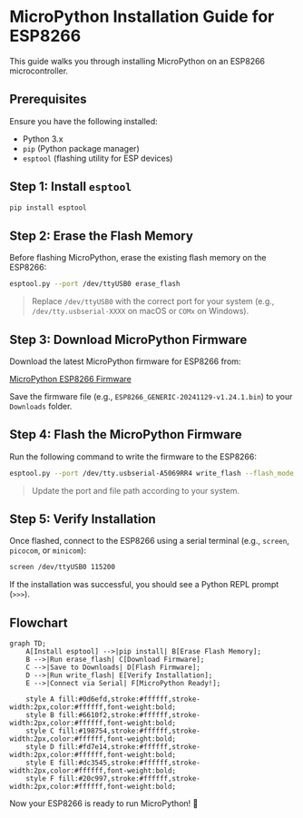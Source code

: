 # MicroPython Installation Guide for ESP8266

This guide walks you through installing MicroPython on an ESP8266 microcontroller.

## Prerequisites

Ensure you have the following installed:

- Python 3.x
- `pip` (Python package manager)
- `esptool` (flashing utility for ESP devices)

## Step 1: Install `esptool`

```sh
pip install esptool
```

## Step 2: Erase the Flash Memory

Before flashing MicroPython, erase the existing flash memory on the ESP8266:

```sh
esptool.py --port /dev/ttyUSB0 erase_flash
```

> Replace `/dev/ttyUSB0` with the correct port for your system (e.g., `/dev/tty.usbserial-XXXX` on macOS or `COMx` on Windows).

## Step 3: Download MicroPython Firmware

Download the latest MicroPython firmware for ESP8266 from:

[MicroPython ESP8266 Firmware](https://micropython.org/download/ESP8266_GENERIC/)

Save the firmware file (e.g., `ESP8266_GENERIC-20241129-v1.24.1.bin`) to your `Downloads` folder.

## Step 4: Flash the MicroPython Firmware

Run the following command to write the firmware to the ESP8266:

```sh
esptool.py --port /dev/tty.usbserial-A5069RR4 write_flash --flash_mode dio --flash_size 4MB 0x0 ~/Downloads/ESP8266_GENERIC-20241129-v1.24.1.bin
```

> Update the port and file path according to your system.

## Step 5: Verify Installation

Once flashed, connect to the ESP8266 using a serial terminal (e.g., `screen`, `picocom`, or `minicom`):

```sh
screen /dev/ttyUSB0 115200
```

If the installation was successful, you should see a Python REPL prompt (`>>>`).

## Flowchart

```mermaid
graph TD;
    A[Install esptool] -->|pip install| B[Erase Flash Memory];
    B -->|Run erase_flash| C[Download Firmware];
    C -->|Save to Downloads| D[Flash Firmware];
    D -->|Run write_flash| E[Verify Installation];
    E -->|Connect via Serial| F[MicroPython Ready!];

    style A fill:#0d6efd,stroke:#ffffff,stroke-width:2px,color:#ffffff,font-weight:bold;
    style B fill:#6610f2,stroke:#ffffff,stroke-width:2px,color:#ffffff,font-weight:bold;
    style C fill:#198754,stroke:#ffffff,stroke-width:2px,color:#ffffff,font-weight:bold;
    style D fill:#fd7e14,stroke:#ffffff,stroke-width:2px,color:#ffffff,font-weight:bold;
    style E fill:#dc3545,stroke:#ffffff,stroke-width:2px,color:#ffffff,font-weight:bold;
    style F fill:#20c997,stroke:#ffffff,stroke-width:2px,color:#ffffff,font-weight:bold;
```

Now your ESP8266 is ready to run MicroPython! 🚀

